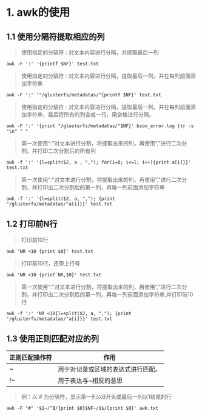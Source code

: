 # 1. awk的使用
## 1.1 使用分隔符提取相应的列

> 使用指定的分隔符 : 对文本内容进行分隔，并提取最后一列

```
awk -F ':' '{printf $NF}' test.txt
```

> 使用指定的分隔符 : 对文本内容进行分隔，提取最后一列，并在每列前面添加字符串

```
awk -F ':' '"/glusterfs/metadatas/"{printf $NF}' test.txt
```

> 使用指定的分隔符 : 对文本内容进行分隔，提取最后一列，并在每列前面添加字符串，最后将所有的列合成一行，用空格进行分隔。

```
awk -F ':' '{print "/glusterfs/metadatas/"$NF}' bson_error.log |tr -s "\n" " " 
```

> 第一次使用“:”对文本进行分割，将提取出来的列，再使用“,”进行二次分割，并打印二次分割后的所有列
```
awk -f ':' '{l=split($2, a , ","); for(i=0; i<=l; i++){print a[i]}}' test.txt
```

> 第一次使用“:”对文本进行分割，将提取出来的列，再使用“,”进行二次分割，并打印出二次分割后的第一列，再每一列前面添加字符串

```
awk -f ':' '{l=split($2, a, ","); {print "/glusterfs/metadatas/"a[i]}}' test.txt
```

## 1.2 打印前N行

> 打印前10行

```
awk 'NR <10 {print $0}' test.txt
```
> 打印前10行，还带上行号

```
awk 'NR <10 {print NR,$0}' test.txt
```

> 第一次使用“:”对文本进行分割，将提取出来的列，再使用“,”进行二次分割，并打印出二次分割后的第一列，再每一列前面添加字符串,并打印前10行

```
awk -f ':' 'NR <10{l=split($2, a, ","); {print "/glusterfs/metadatas/"a[i]}}' test.txt
```

## 1.3 使用正则匹配对应的列

|正则匹配操作符|作用|
|--|--|
|~|用于对记录或区域的表达式进行匹配。|
|!~|用于表达与~相反的意思|

> 例：以 # 为分隔符，显示第一列以B开头或最后一列以1结尾的行

```
awk -F "#" '$1~/^B/{print $0}$NF~/1$/{print $0}' awk.txt
```
